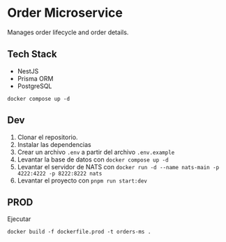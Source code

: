 # Order Microservice

Manages order lifecycle and order details.

## Tech Stack

- NestJS
- Prisma ORM
- PostgreSQL

```
docker compose up -d
```

## Dev

1. Clonar el repositorio.
2. Instalar las dependencias
3. Crear un archivo `.env` a partir del archivo `.env.example`
4. Levantar la base de datos con `docker compose up -d`
5. Levantar el servidor de NATS con `docker run -d --name nats-main -p 4222:4222 -p 8222:8222 nats`
6. Levantar el proyecto con `pnpm run start:dev`

## PROD

Ejecutar

```
docker build -f dockerfile.prod -t orders-ms .
```
